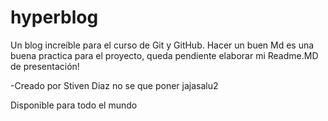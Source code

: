 # hyperblog
Un blog increíble para el curso de Git y GitHub.
Hacer un buen Md es una buena practica para el proyecto, queda pendiente elaborar mi Readme.MD de presentación!

-Creado por Stiven Diaz
no se que poner jajasalu2

Disponible para todo el mundo
